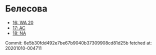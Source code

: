 # Белесова
- [16: WA 20](16.md)
- [17: AC](17.md)
- [18: NA](18.md)

Commit: 6e5b30fdd492e7be67b9040b37309908cd81d25b
 fetched at: 20201010-004711
